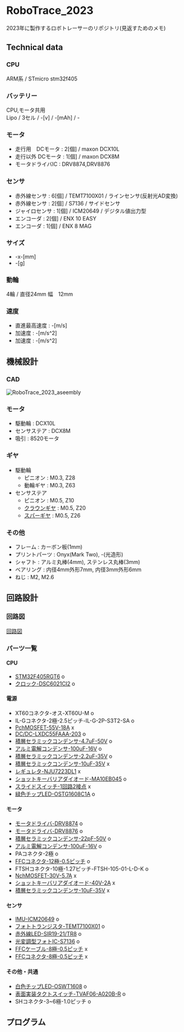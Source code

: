 # RoboTrace_2023

2023年に製作するロボトレーサーのリポジトリ(見返すためのメモ)  

## Technical data

### CPU 
ARM系 / STmicro stm32f405

### バッテリー
CPU,モータ共用  
Lipo / 3セル / -[v] / -[mAh] / -  

### モータ
- 走行用　DCモータ : 2[個] / maxon DCX10L  
- 走行以外 DCモータ : 1[個] / maxon DCX8M  
- モータドライバIC : DRV8874,DRV8876

### センサ
- 赤外線センサ : 6[個] / TEMT7100X01 / ラインセンサ(反射光AD変換)  
- 赤外線センサ : 2[個] / S7136 / サイドセンサ  
- ジャイロセンサ : 1[個] / ICM20649 / デジタル値出力型  
- エンコーダ : 2[個] / ENX 10 EASY  
- エンコーダ : 1[個] / ENX 8 MAG  

### サイズ
- -x-[mm]
- -[g]

### 動輪
4輪 / 直径24mm 幅　12mm

### 速度
- 直進最高速度 : -[m/s]
- 加速度 : -[m/s^2]
- 加速度 : -[m/s^2]

## 機械設計
### CAD
![RoboTrace_2023_aseembly](https://github.com/Yuto2511/RoboTrace_2023/assets/83150974/e4d29c2c-2e9d-4079-8f14-94e62b698d20)

### モータ
- 駆動輪 : DCX10L
- センサステア : DCX8M
- 吸引 : 8520モータ

### ギヤ
- 駆動輪
  - ピニオン : M0.3, Z28
  - 動輪ギヤ : M0.3, Z63
- センサステア
  - ピニオン : M0.5, Z10
  - [クラウンギヤ](https://www.tamiya.com/japan/products/15462/index.html) : M0.5, Z20
  - [スパーギヤ](https://www.tamiya.com/japan/products/15434/index.html) : M0.5, Z26

### その他
- フレーム : カーボン板(1mm)
- プリントパーツ : Onyx(Mark Two), -(光造形)
- シャフト : アルミ丸棒(4mm), ステンレス丸棒(3mm)
- ベアリング : 内径4mm外形7mm, 内径3mm外形6mm
- ねじ : M2, M2.6

## 回路設計

### 回路図
[回路図](https://github.com/Yuto2511/RoboTrace_2023/blob/main/RoboTrace_2023.pdf)

### パーツ一覧

#### CPU
- [STM32F405RGT6](https://www.stmcu.jp/stm32/stm32f4/stm32f405415/12229/) o
- [クロック-DSC6021CI2](https://www.digikey.jp/ja/products/detail/microchip-technology/DSC6021CI2A-009S/8639204) o

#### 電源
- XT60コネクタ-オス-XT60U-M o
- IL-Gコネクタ-2極-2.5ピッチ-IL-G-2P-S3T2-SA o
- [PchMOSFET-55V-18A](https://akizukidenshi.com/catalog/g/gI-06021/) x
- [DC/DC-LXDC55FAAA-203](https://akizukidenshi.com/catalog/g/gM-09577/) o
- [積層セラミックコンデンサ-4.7uF-50V](https://akizukidenshi.com/catalog/g/gP-15634/) o
- [アルミ電解コンデンサ-100uF-16V](https://akizukidenshi.com/catalog/g/gP-17422/) o
- [積層セラミックコンデンサ-2.2uF-35V](https://akizukidenshi.com/catalog/g/gP-16077/) o
- [積層セラミックコンデンサ-10uF-35V](https://akizukidenshi.com/catalog/g/gP-13336/) x
- [レギュレタ-NJU7223DL1](https://akizukidenshi.com/catalog/g/gI-03705/) x
- [ショットキーバリアダイオード-MA10EB045](https://www.digikey.jp/ja/products/detail/kyocera-avx/MA10EB045/16580541?s=N4IgTCBcDaILYEMCMAGApgIxQFgKwgF0BfIA) o
- [スライドスイッチ-1回路2接点](https://akizukidenshi.com/catalog/g/gP-13989/) x
- [緑色チップLED-OSTG1608C1A](https://akizukidenshi.com/catalog/g/gI-06417/) o

#### モータ
- [モータドライバ-DRV8874](https://www.mouser.jp/ProductDetail/Texas-Instruments/DRV8874QPWPRQ1?qs=mAH9sUMRCttZUT1myh3Itg%3D%3D) o
- [モータドライバ-DRV8876](https://www.digikey.jp/ja/products/detail/texas-instruments/DRV8876PWPR/10270191) o
- [積層セラミックコンデンサ-22pF-50V](https://akizukidenshi.com/catalog/g/gP-11626/) o
- [アルミ電解コンデンサ-100uF-16V](https://akizukidenshi.com/catalog/g/gP-17422/) o
- PAコネクタ-2極 o
- [FFCコネクタ-12極-0.5ピッチ](https://www.digikey.jp/ja/products/detail/molex/0527451297/3044841?s=N4IgTCBcDaILIHsA2BTAHgAgKxgOwBYsBaARjAE5cQBdAXyA) o
- FTSHコネクタ-10極-1.27ピッチ-FTSH-105-01-L-D-K o
- [NchMOSFET-30V-5.7A](https://akizukidenshi.com/catalog/g/gI-14653/) x
- [ショットキーバリアダイオード-40V-2A](https://akizukidenshi.com/catalog/g/gI-02073/) x
- [積層セラミックコンデンサ-10uF-35V](https://akizukidenshi.com/catalog/g/gP-13336/) x

#### センサ
- [IMU-ICM20649](https://www.digikey.jp/ja/products/detail/tdk-invensense/ICM-20649/8540792) o
- [フォトトランジスタ-TEMT7100X01](https://www.digikey.jp/ja/products/detail/vishay-semiconductor-opto-division/TEMT7100X01/4743803) o
- [赤外線LED-SIR19-21/TR8](https://www.digikey.jp/ja/products/detail/everlight-electronics-co-ltd/SIR19-21C-TR8/2676159) o
- [光変調型フォトIC-S7136](https://akizukidenshi.com/catalog/g/gI-02425/) o
- [FFCケーブル-8極-0.5ピッチ](https://www.digikey.jp/ja/products/detail/molex/0151660081/3280963) x  
- [FFCコネクタ-8極-0.5ピッチ](https://www.digikey.jp/ja/products/detail/molex/5051100892/5700456) x  

#### その他・共通
- [白色チップLED-OSWT1608](https://akizukidenshi.com/catalog/g/gI-03986/) o
- [表面実装タクトスイッチ-TVAF06-A020B-R](https://akizukidenshi.com/catalog/g/gP-14888/) o
- SHコネクタ-3~6極-1.0ピッチ o

## プログラム

